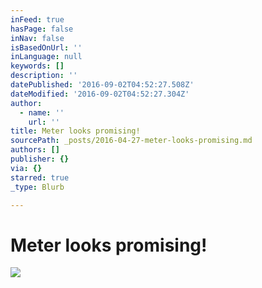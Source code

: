 ```yaml
---
inFeed: true
hasPage: false
inNav: false
isBasedOnUrl: ''
inLanguage: null
keywords: []
description: ''
datePublished: '2016-09-02T04:52:27.508Z'
dateModified: '2016-09-02T04:52:27.304Z'
author:
  - name: ''
    url: ''
title: Meter looks promising!
sourcePath: _posts/2016-04-27-meter-looks-promising.md
authors: []
publisher: {}
via: {}
starred: true
_type: Blurb

---
```

# Meter looks promising!
![](https://the-grid-user-content.s3-us-west-2.amazonaws.com/27bae58c-1013-4d44-9e8d-07f26a3cdf78.jpg)